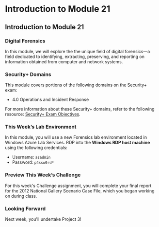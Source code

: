 # Introduction to Module 21

## Introduction to Module 21

### Digital Forensics

In this module, we will explore the the unique field of digital forensics&mdash;a field dedicated to identifying, extracting, preserving, and reporting on information obtained from computer and network systems.

### Security+ Domains

This module covers portions of the following domains on the Security+ exam:

- 4.0 Operations and Incident Response 

For more information about these Security+ domains, refer to the following resource: [Security+ Exam Objectives](https://comptiacdn.azureedge.net/webcontent/docs/default-source/exam-objectives/comptia-security-sy0-601-exam-objectives-(2-0).pdf?sfvrsn=8c5889ff_2).

### This Week’s Lab Environment

In this module, you will use a new Forensics lab environment located in Windows Azure Lab Services. RDP into the **Windows RDP host machine** using the following credentials:

  - Username: `azadmin`
  - Password: `p4ssw0rd*`

### Preview This Week’s Challenge

For this week's Challenge assignment, you will complete your final report for the 2012 National Gallery Scenario Case File, which you began working on during class.

### Looking Forward

Next week, you'll undertake Project 3!